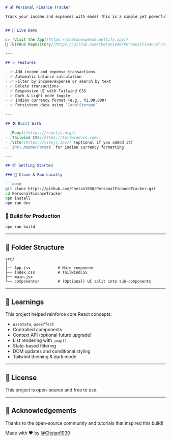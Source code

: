 ````md
# 💰 Personal Finance Tracker

Track your income and expenses with ease! This is a simple yet powerful React-based Personal Finance Tracker that supports dark/light mode, transaction history, filtering, and Indian currency formatting.


## 🔗 Live Demo

👉 [Visit the App](https://chetanexpense.netlify.app/)  
🔗 [GitHub Repository](https://github.com/Chetan1930/PersonalFinanceTracker)

---

## ✨ Features

- ✅ Add income and expense transactions
- ✅ Automatic balance calculation
- ✅ Filter by income/expense or search by text
- ✅ Delete transactions
- ✅ Responsive UI with Tailwind CSS
- ✅ Dark & Light mode toggle
- ✅ Indian currency format (e.g., ₹1,00,000)
- ✅ Persistent data using `localStorage`

---

## 🛠️ Built With

- [React](https://reactjs.org/)
- [Tailwind CSS](https://tailwindcss.com/)
- [Vite](https://vitejs.dev/) (optional if you added it)
- `Intl.NumberFormat` for Indian currency formatting

---

## 📦 Getting Started

### 🔧 Clone & Run Locally

```bash
git clone https://github.com/Chetan1930/PersonalFinanceTracker.git
cd PersonalFinanceTracker
npm install
npm run dev
````

### 🧪 Build for Production

```bash
npm run build
```

---

## 📁 Folder Structure

```
src/
│
├── App.jsx            # Main component
├── index.css          # TailwindCSS
├── main.jsx
└── components/        # (Optional) UI split into sub-components
```

---

## 🧠 Learnings

This project helped reinforce core React concepts:

* `useState`, `useEffect`
* Controlled components
* Context API (optional future upgrade)
* List rendering with `.map()`
* State-based filtering
* DOM updates and conditional styling
* Tailwind theming & dark mode

---

## 📜 License

This project is open-source and free to use.

---

## 🙌 Acknowledgements

Thanks to the open-source community and tutorials that inspired this build!

Made with ❤️ by [@Chetan1930](https://github.com/Chetan1930)


